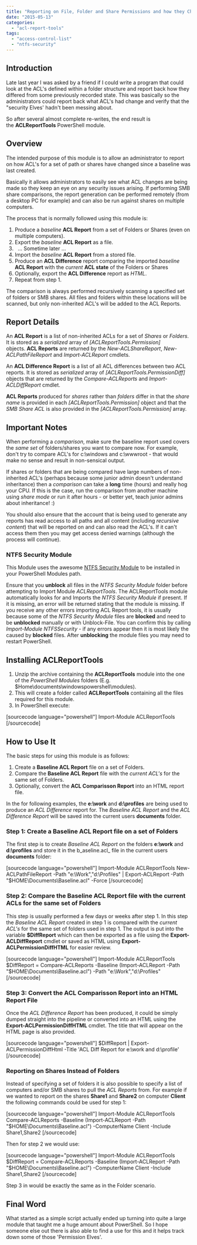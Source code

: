```yaml
---
title: "Reporting on File, Folder and Share Permissions and how they Change"
date: "2015-05-13"
categories: 
  - "acl-report-tools"
tags: 
  - "access-control-list"
  - "ntfs-security"
---
```


## Introduction

Late last year I was asked by a friend if I could write a program that could look at the ACL's defined within a folder structure and report back how they differed from some previously recorded state. This was basically so the administrators could report back what ACL's had change and verify that the "security Elves' hadn't been messing about.

So after several almost complete re-writes, the end result is the **ACLReportTools** PowerShell module.

## Overview

The intended purpose of this module is to allow an administrator to report on how ACL's for a set of path or shares have changed since a baseline was last created.

Basically it allows administrators to easily see what ACL changes are being made so they keep an eye on any security issues arising. If performing SMB share comparisons, the report generation can be performed remotely (from a desktop PC for example) and can also be run against shares on multiple computers.

The process that is normally followed using this module is:

1. Produce a _baseline_ **ACL Report** from a set of Folders or Shares (even on multiple computers).
2. Export the _baseline_ **ACL Report** as a file.
3.   ... Sometime later ...
4. Import the _baseline_ **ACL Report** from a stored file.
5. Produce an **ACL Difference** report comparing the imported _baseline_ **ACL Report** with the _current_ **ACL state** of the Folders or Shares
6. Optionally, export the **ACL Difference** report as _HTML_.
7. Repeat from step 1.

The comparison is always performed recursively scanning a specified set of folders or SMB shares. All files and folders within these locations will be scanned, but only non-inherited ACL's will be added to the ACL Reports.

## Report Details

An **ACL Report** is a list of non-inherited ACLs for a set of _Shares_ or _Folders_. It is stored as a _serialized_ array of _\[ACLReportTools.Permission\]_ objects. **ACL Reports** are returned by the _New-ACLShareReport_, _New-ACLPathFileReport_ and _Import-ACLReport_ cmdlets.

An **ACL Difference Report** is a list of all ACL differences between two ACL reports. It is stored as _serialized_ array of _\[ACLReportTools.PermissionDiff\]_ objects that are returned by the _Compare-ACLReports_ and _Import-ACLDiffReport_ cmdlet.

**ACL Reports** produced for _shares_ rather than _folders_ differ in that the _share name_ is provided in each _\[ACLReportTools.Permission\]_ object and that the _SMB Share ACL_ is also provided in the _\[ACLReportTools.Permission\]_ array.

## Important Notes

When performing a _comparison_, make sure the baseline report used covers the _same set_ of folders/shares you want to compare now. For example, don't try to compare ACL's for c:\\windows and c:\\wwwroot - that would make no sense and result in non-sensical output.

If shares or folders that are being compared have large numbers of non-inherited ACL's (perhaps because some junior admin doesn't understand inheritance) then a _comparison_ can take a **long** time (hours) and really hog your CPU. If this is the case, run the comparison from another machine using _share mode_ or run it after hours - or better yet, teach junior admins about inheritance! :)

You should also ensure that the account that is being used to generate any reports has read access to all paths and all content (including _recursive content_) that will be reported on and can also read the ACL's. If it can't access them then you may get access denied warnings (although the process will continue).

### NTFS Security Module

This Module uses the awesome [NTFS Security Module](https://gallery.technet.microsoft.com/scriptcenter/1abd77a5-9c0b-4a2b-acef-90dbb2b84e85 "Download the NTFS Security PS Module") to be installed in your PowerShell Modules path.

Ensure that you **unblock** all files in the _NTFS Security Module_ folder before attempting to Import Module _ACLReportTools_. The ACLReportTools module automatically looks for and Imports the _NTFS Security Module_ if present. If it is missing, an error will be returned stating that the module is missing. If you receive any other errors importing ACL Report tools, it is usually because some of the _NTFS Security Module_ files are **blocked** and need to be **unblocked** manually or with Unblock-File. You can confirm this by calling _Import-Module NTFSSecurity_ - if any errors appear then it is most likely the caused by **blocked** files. After **unblocking** the module files you may need to restart PowerShell.

## Installing ACLReportTools

1. Unzip the archive containing the **ACLReportTools** module into the one of the _PowerShell Modules_ folders (E.g. $Home\\documents\\windowspowershell\\modules).
2. This will create a folder called **ACLReportTools** containing all the files required for this module.
3. In PowerShell execute:

\[sourcecode language="powershell"\] Import-Module ACLReportTools \[/sourcecode\]

## How to Use It

The basic steps for using this module is as follows:

1. Create a **Baseline ACL Report** file on a set of Folders.
2. Compare the **Baseline ACL Report** file with the _current ACL's_ for the same set of Folders.
3. Optionally, convert the **ACL Comparisson Report** into an HTML report file.

In the for following examples, the **e:\\work** and **d:\\profiles** are being used to produce an _ACL Difference_ report for. The _Baseline ACL Report_ and the _ACL Difference Report_ will be saved into the current users **documents** folder.

### Step 1: Create a Baseline ACL Report file on a set of Folders

The first step is to create _Baseline ACL Report_ on the folders **e:\\work** and **d:\\profiles** and store it in the b_aseline.acl_ file in the current users **documents** folder:

\[sourcecode language="powershell"\] Import-Module ACLReportTools New-ACLPathFileReport -Path "e:\\Work","d:\\Profiles" | Export-ACLReport -Path "$HOME\\Documents\\Baseline.acl" -Force \[/sourcecode\]

### Step 2: Compare the Baseline ACL Report file with the current ACLs for the same set of Folders

This step is usually performed a few days or weeks after step 1. In this step the _Baseline ACL Report_ created in step 1 is compared with the _current ACL's_ for the same set of folders used in step 1. The output is put into the variable **$DiffReport** which can then be exported as a file using the **Export-ACLDiffReport** cmdlet or saved as HTML using **Export-ACLPermissionDiffHTML** for easier review.

\[sourcecode language="powershell"\] Import-Module ACLReportTools $DiffReport = Compare-ACLReports -Baseline (Import-ACLReport -Path "$HOME\\Documents\\Baseline.acl") -Path "e:\\Work","d:\\Profiles" \[/sourcecode\]

### Step 3: Convert the ACL Comparisson Report into an HTML Report File

Once the _ACL Difference Report_ has been produced, it could be simply dumped straight into the pipeline or converted into an HTML using the **Export-ACLPermissionDiffHTML** cmdlet. The title that will appear on the HTML page is also provided.

\[sourcecode language="powershell"\] $DiffReport | Export-ACLPermissionDiffHtml -Title 'ACL Diff Report for e:\\work and d:\\profile' \[/sourcecode\]

### Reporting on Shares Instead of Folders

Instead of specifying a set of folders it is also possible to specify a list of computers and/or SMB shares to pull the _ACL Reports_ from. For example if we wanted to report on the shares **Share1** and **Share2** on computer **Client** the following commands could be used for step 1:

\[sourcecode language="powershell"\] Import-Module ACLReportTools Compare-ACLReports -Baseline (Import-ACLReport -Path "$HOME\\Documents\\Baseline.acl") -ComputerName Client -Include Share1,Share2 \[/sourcecode\]

Then for step 2 we would use:

\[sourcecode language="powershell"\] Import-Module ACLReportTools $DiffReport = Compare-ACLReports -Baseline (Import-ACLReport -Path "$HOME\\Documents\\Baseline.acl") -ComputerName Client -Include Share1,Share2 \[/sourcecode\]

Step 3 in would be exactly the same as in the Folder scenario.

## Final Word

What started as a simple script actually ended up turning into quite a large module that taught me a huge amount about PowerShell. So I hope someone else out there is also able to find a use for this and it helps track down some of those 'Permission Elves'.
